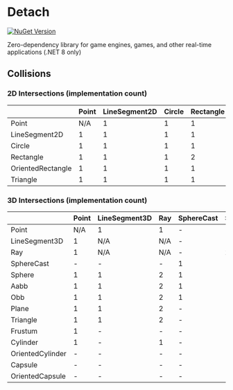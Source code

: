 # Detach

[![NuGet Version](https://img.shields.io/nuget/v/NoahStolk.Detach.svg)](https://www.nuget.org/packages/NoahStolk.Detach/)

Zero-dependency library for game engines, games, and other real-time applications (.NET 8 only)

## Collisions

### 2D Intersections (implementation count)

|                   | Point | LineSegment2D | Circle | Rectangle | OrientedRectangle | Triangle |
|-------------------|-------|---------------|--------|-----------|-------------------|----------|
| Point             | N/A   | 1             | 1      | 1         | 1                 | 1        |
| LineSegment2D     | 1     | 1             | 1      | 1         | 1                 | 1        |
| Circle            | 1     | 1             | 1      | 1         | 1                 | 1        |
| Rectangle         | 1     | 1             | 1      | 2         | 1                 | 1        |
| OrientedRectangle | 1     | 1             | 1      | 1         | 1                 | 1        |
| Triangle          | 1     | 1             | 1      | 1         | 1                 | -        |

### 3D Intersections (implementation count)

|                  | Point | LineSegment3D | Ray | SphereCast | Sphere | Aabb | Obb | Plane | Triangle | Frustum | Cylinder | OrientedCylinder | Capsule | OrientedCapsule |
|------------------|-------|---------------|-----|------------|--------|------|-----|-------|----------|---------|----------|------------------|---------|-----------------|
| Point            | N/A   | 1             | 1   | -          | 1      | 1    | 1   | 1     | 1        | 1       | 1        | -                | -       | -               |
| LineSegment3D    | 1     | N/A           | N/A | -          | 1      | 1    | 1   | 1     | 1        | -       | -        | -                | -       | -               |
| Ray              | 1     | N/A           | N/A | -          | 2      | 2    | 2   | 2     | 2        | -       | 1        | -                | -       | -               |
| SphereCast       | -     | -             | -   | 1          | 1      | 1    | 1   | -     | -        | -       | -        | -                | -       | -               |
| Sphere           | 1     | 1             | 2   | 1          | 1      | 1    | 1   | 1     | 1        | 1       | 1        | -                | -       | -               |
| Aabb             | 1     | 1             | 2   | 1          | 1      | 1    | 1   | 1     | 1        | -       | -        | -                | -       | -               |
| Obb              | 1     | 1             | 2   | 1          | 1      | 1    | 1   | 1     | 1        | -       | -        | -                | -       | -               |
| Plane            | 1     | 1             | 2   | -          | 1      | 1    | 1   | 1     | 1        | -       | -        | -                | -       | -               |
| Triangle         | 1     | 1             | 2   | -          | 1      | 1    | 1   | 1     | 2        | -       | -        | -                | -       | -               |
| Frustum          | 1     | -             | -   | -          | 1      | -    | -   | -     | -        | -       | -        | -                | -       | -               |
| Cylinder         | 1     | -             | 1   | -          | 1      | -    | -   | -     | -        | -       | 1        | -                | -       | -               |
| OrientedCylinder | -     | -             | -   | -          | -      | -    | -   | -     | -        | -       | -        | -                | -       | -               |
| Capsule          | -     | -             | -   | -          | -      | -    | -   | -     | -        | -       | -        | -                | -       | -               |
| OrientedCapsule  | -     | -             | -   | -          | -      | -    | -   | -     | -        | -       | -        | -                | -       | -               |
